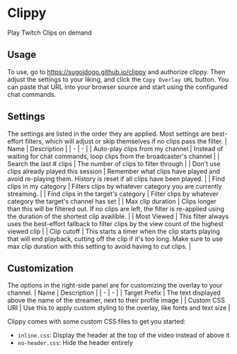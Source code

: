 # Clippy
Play Twitch Clips on demand
## Usage
To use, go to https://sugoidogo.github.io/clippy and authorize clippy.
Then adjust the settings to your liking, and click the `Copy Overlay URL` button.
You can paste that URL into your browser source and start using the configured chat commands.
## Settings
The settings are listed in the order they are applied.
Most settings are best-effort filters, which will adjust or skip themselves if no clips pass the filter.
| Name | Description |
|   -  |   -   |
| Auto-play clips from my channel | Instead of waiting for chat commands, loop clips from the broadcaster's channel |
| Search the last # clips | The number of clips to filter through |
| Don't use clips already played this session | Remember what clips have played and avoid re-playing them. History is reset if all clips have been played. |
| Find clips in my category | Filters clips by whatever category you are currently streaming. |
| Find clips in the target's category | Filter clips by whatever category the target's channel has set |
| Max clip duration  | Clips longer than this will be filtered out. If no clips are left, the filter is re-applied using the duration of the shortest clip availible. |
| Most Viewed  | This filter always uses the best-effort fallback to filter clips by the view count of the highest viewed clip |
| Clip cutoff | This starts a timer when the clip starts playing that will end playback, cutting off the clip if it's too long. Make sure to use max clip duration with this setting to avoid having to cut clips. |
## Customization
The options in the right-side panel are for customizing the overlay to your channel.
| Name | Description |
| - | - |
| Target Prefix | The text displayed above the name of the streamer, next to their profile image |
| Custom CSS URI | Use this to apply custom styling to the overlay, like fonts and text size |

Clippy comes with some custom CSS files to get you started:
- `inline.css`: Display the header at the top of the video instead of above it
- `no-header.css`: Hide the header entirely